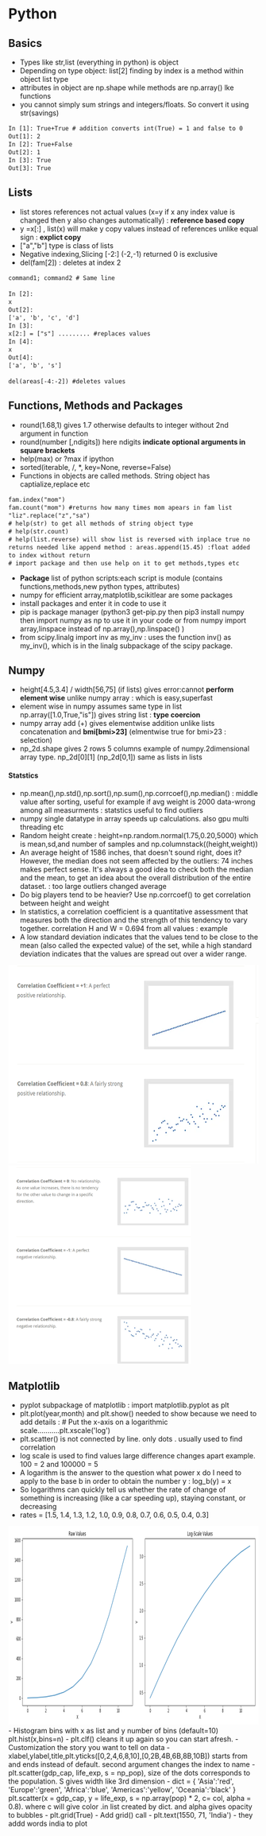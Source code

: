 # Python
## Basics
- Types like str,list (everything in python) is object
- Depending on type object: list[2] finding by index is a method within object list type
- attributes in object are np.shape while methods are np.array() lke functions
- you cannot simply sum strings and integers/floats. So convert it using str(savings)
```
In [1]: True+True # addition converts int(True) = 1 and false to 0
Out[1]: 2
In [2]: True+False
Out[2]: 1
In [3]: True
Out[3]: True
```
## Lists
- list stores references not actual values (x=y if x any index value is changed then y also changes automatically) : <b> reference based copy</b>
- y =x[:] , list(x) will make y copy values instead of references unlike  equal sign : <b>explict copy </b>
- ["a","b"] type is class of lists
- Negative indexing,Slicing [-2:] (-2,-1) returned 0 is exclusive
- del(fam[2]) : deletes at index 2
```
command1; command2 # Same line

In [2]:
x
Out[2]:
['a', 'b', 'c', 'd']
In [3]:
x[2:] = ["s"] ......... #replaces values
In [4]:
x
Out[4]:
['a', 'b', 's']

del(areas[-4:-2]) #deletes values
```
## Functions, Methods and Packages
 - round(1.68,1) gives 1.7 otherwise defaults to integer without 2nd argument in function
 - round(number [,ndigits]) here ndigits **indicate optional arguments in square brackets**
 - help(max) or ?max if ipython
 - sorted(iterable, /, *, key=None, reverse=False)
- Functions in objects are called methods. String object has captialize,replace etc
```
fam.index("mom")
fam.count("mom") #returns how many times mom apears in fam list
"liz".replace("z","sa")
# help(str) to get all methods of string object type
# help(str.count)
# help(list.reverse) will show list is reversed with inplace true no returns needed like append method : areas.append(15.45) :float added to index without return
# import package and then use help on it to get methods,types etc
```
- **Package** list of python scripts:each script is module (contains functions,methods,new python types, attributes)
- numpy for efficient array,matplotlib,scikitlear are some packages
- install packages and enter it in code to use it
- pip is package manager (python3 get-pip.py then pip3 install numpy then import numpy as np to use it in your code or from numpy import array,linspace instead of np.array(),np.linspace() )
- from scipy.linalg import inv as my_inv :  uses the function inv() as my_inv(), which is in the linalg subpackage of the scipy package.

## Numpy
- height[4.5,3.4] / width[56,75] (if lists) gives error:cannot **perform element wise** unlike numpy array : which is easy,superfast
- element wise in numpy assumes same type in list np.array([1.0,True,"is"]) gives string list : **type coercion**
- numpy array add (+) gives elementwise addition unlike lists concatenation and **bmi[bmi>23]** (elmentwise true for bmi>23 : selection)
- np_2d.shape gives 2 rows 5 columns example of numpy.2dimensional array type. np_2d[0][1] (np_2d[0,1]) same as lists in lists


#### Statstics
- np.mean(),np.std(),np.sort(),np.sum(),np.corrcoef(),np.median() : middle value after sorting, useful for example if avg weight is 2000 data-wrong among all measurments : statstics useful to find outliers
- numpy single datatype in array speeds up calculations. also gpu multi threading etc
- Random height create : height=np.random.normal(1.75,0.20,5000) which is mean,sd,and number of samples and np.columnstack((height,weight))
- An average height of 1586 inches, that doesn't sound right, does it? However, the median does not seem affected by the outliers: 74 inches makes perfect sense. It's always a good idea to check both the median and the mean, to get an idea about the overall distribution of the entire dataset. : too large outliers changed average
- Do big players tend to be heavier? Use np.corrcoef() to  get correlation between height and weight
- In statistics, a correlation coefficient is a quantitative assessment that measures both the direction and the strength of this tendency to vary together. correlation H and W = 0.694 from all values : example
- A low standard deviation indicates that the values tend to be close to the mean (also called the expected value) of the set, while a high standard deviation indicates that the values are spread out over a wider range.

<img src = "./static/positive-correlation.PNG" height = 400px>
<img src = "./static/negative-correlation.PNG" height = 400px>

## Matplotlib
-   pyplot subpackage of matplotlib : import matplotlib.pyplot as plt
- plt.plot(year,month) and plt.show() needed to show because we need to add details : # Put the x-axis on a logarithmic scale...........plt.xscale('log')
- plt.scatter() is not connected by line. only dots . usually used to find correlation
- log scale is used to find values large difference changes apart example. 100  = 2 and 100000 = 5
- A logarithm is the answer to the question what power x do I need to apply to the base b in order to obtain the number y : log_b(y) = x
- So logarithms can quickly tell us whether the rate of change of something is increasing (like a car speeding up), staying constant, or decreasing 
- rates = [1.5, 1.4, 1.3, 1.2, 1.0, 0.9, 0.8, 0.7, 0.6, 0.5, 0.4, 0.3]
<img src = "./static/log-scale.PNG" height = 400px>
- Histogram bins with x as list and y number of bins (default=10) plt.hist(x,bins=n)
- plt.clf() cleans it up again so you can start afresh.
- Customization the story you want to tell on data
- xlabel,ylabel,title,plt.yticks([0,2,4,6,8,10],[0,2B,4B,6B,8B,10B]) starts from and ends instead of default. second argument changes the index to name
- plt.scatter(gdp_cap, life_exp, s = np_pop),  size of the dots corresponds to the population. S gives width like 3rd dimension
- dict = {
    'Asia':'red',
    'Europe':'green',
    'Africa':'blue',
    'Americas':'yellow',
    'Oceania':'black'
}
plt.scatter(x = gdp_cap, y = life_exp, s = np.array(pop) * 2, c= col, alpha = 0.8). where c will give color .in list created by dict. and alpha gives opacity to bubbles
-  plt.grid(True) - Add grid() call 
- plt.text(1550, 71, 'India') - they addd words india to plot


